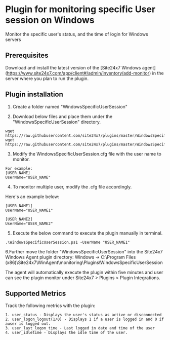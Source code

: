 # Plugin for monitoring specific User session on Windows

Monitor the specific user's status, and the time of login for Windows servers

	
## **Prerequisites**

Download and install the latest version of the [Site24x7 Windows agent] (https://www.site24x7.com/app/client#/admin/inventory/add-monitor) in the server where you plan to run the plugin.

## **Plugin installation**

1. Create a folder named "WindowsSpecificUserSession" 

2. Download below files and place them under the "WindowsSpecificUserSession" directory.

```
wget https://raw.githubusercontent.com/site24x7/plugins/master/WindowsSpecificUserSession/WindowsSpecificUserSession.ps1
wget https://raw.githubusercontent.com/site24x7/plugins/master/WindowsSpecificUserSession/WindowsSpecificUserSession.cfg
```

3. Modify the WindowsSpecificUserSession.cfg file with the user name to monitor.

```
For example:
[USER_NAME]
UserName="USER_NAME"
```

4. To monitor multiple user, modify the .cfg file accordingly. 

Here's an example below:

```
[USER_NAME1]
UserName="USER_NAME1"

[USER_NAME2]
UserName="USER_NAME2"
```
5. Execute the below command to execute the plugin manually in terminal.

```
.\WindowsSpecificUserSession.ps1 -UserName "USER_NAME1"
```

6.Further move the folder "WindowsSpecificUserSession" into the Site24x7 Windows Agent plugin directory: Windows -> C:\Program Files (x86)\Site24x7\WinAgent\monitoring\Plugins\WindowsSpecificUserSession

The agent will automatically execute the plugin within five minutes and user can see the plugin monitor under Site24x7 > Plugins > Plugin Integrations.

 
  
## Supported Metrics

Track the following metrics with the plugin:

	1. user_status - Displays the user's status as active or disconnected
	2. user_logon_logout(1/0) - Displays 1 if a user is logged in and 0 if auser is logged out.
	3. user_last_logon_time - Last logged in date and time of the user 
	4. user_idletime - Displays the idle time of the user.
